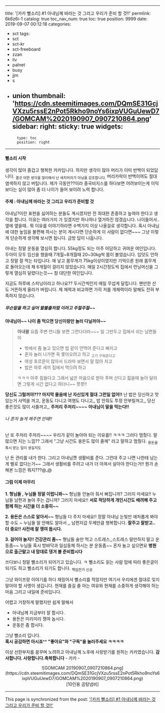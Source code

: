 
---
title: '[카카 뻘소리]  #1 아내님께 바라는 것 그리고 우리가 준비 할 것!!'
permlink: 6k6z6i-1
catalog: true
toc_nav_num: true
toc: true
position: 9999
date: 2019-09-07 00:12:18
categories:
- sct
tags:
- sct
- sct-kr
- sct-freeboard
- zzan
- liv
- palnet
- busy
- jjm
- s
- union
thumbnail: 'https://cdn.steemitimages.com/DQmSE31GcjVXzu5rssE2nPot5Rkho9noYs6ixpVUGuUewD7/GOMCAM%2020190907_0907210864.png'
sidebar:
    right:
        sticky: true
widgets:
    -
        type: toc
        position: right
---


#### 뻘소리 시작
생각이 많아 즐겁고 행복한 카카입니다.
하지만 생각이 많아 머리가 이미 반백이 되었답니다.
<sub>결코 야한 생각을 많이해서 난 새치머리가 아님을 강조합니다.</sub>
머리카락이 반백이여도 절대 염색하지 않고 버팁니다.  제가 극동안??이라 중국비지스를 하다보면 어려보이는게 이익보다는 실이 많아 좀 더 나이가 들어 보이려 노력 합니다.    

#### 주제 : 아내님께 바라는 것 그리고 우리가 준비할 것
아내님?이란 표현을 싫어하는 분들도 계시겠지만 전 최대한 존중하고 높여야 한다고 생각을 합니다.  이유는 여러가지 가 있겠지만 하나하나 열거하진 않겠습니다.  나이들어서.. 옆에 옆을때.. 뭐 이유를 이야기하라면 수백가지 이상 나올걸로 생각합니다. 혹시  아내님에 대한 높임을 불편해 하시는 분이 계시다면 단순하게 이 사람이 없다면~~~ 그냥 이렇게 단순하게 생각해 보시면 됩니다. 금방 답이 나옵니다.

아내는 정말 운동을 열심히 합니다. 55kg정도 되는 아주 아담하고 귀여운 여인입니다. 두아이 모두 임신을 했을때 7개월~8개월때  20~30kg씩 몸이 불었습니다.  입덧도 안하고 정말 잘 먹는 타입니다.  애 낳고 몸무게가 75kg이상이였지만 기억으론 원래 몸무게로 돌아오는데 채 6개월이 걸리지 않았습니다. 매일 2시간정도씩 집에서 런닝머신을 그렇게 열심히 달렸다는것~~ 참 대단한 여인입니다. 

지금도 하루에 스피닝이라고 하나요?? 두시간씩인지 매일 무섭게 달립니다.  왠만한 산도 거뜬하게 올라가 버립니다. 제 체력과 비교하면 가히 저를 개체력이라 말해도 전혀 부족하지 않습니다. 
##### 무슨말을 하고 싶어 팔불출처럼 이러고 주절주절~~ 

**아내님아~~ 나이 좀 먹으면  당신이랑만 놀러 다닐꺼야~~**

> **아내왈** 요즘 주변 언니들 보면 그런다더라~~~
일 그만두고 집에서 쉬는 남편들이 
>- 밖에서 좀 놀고 있으면  밥 같이 안먹어 준다고 삐지고 
>- 혼자 놀러 나가면 꼭 쫓아오려고 하고 <sub>고기 구워준다고</sub>    
>- 여성 호르몬이 많아서 드라마 보면서 말 많아 지고
>- 밥은 하루 세끼 집에서 먹으려 하고
>
>  ㅋㅋㅋ 아주 힘들다고 그래서 넓은 마음으로 받아 주며 산다고
젋을때 놀아 달라면 그렇게 시간 없다고 하더니~~ 쯧쯧!!

**당신도 그럴꺼야???  마지막 물음에 난 자신있게  절대 그런일 없어!!**
난 밥은 당신하고 맛있는거 사먹을 꺼고, 운동도 다니고 여행도 다니고,, 밥 안줘도 투정 안부릴꺼고,,  당신 좋은것도 많이 사줄꺼고,, **주저리 주저리~~~~**  **아내님이 말을 막는다!!**  
###### 나 혼자 놀게 해주면 안돼!!
난 또 주저리 주저리~~~~  우리가 같이 놀아야 되는 이유를!! ㅋㅋㅋ 그러다 멈췄다. 말 많으면 지는 느낌??  그래서 "그냥 시간도 용돈도 많이 줄께" 라고 말하고 멈췄다. <sub>용돈을 혹시 받는 일이 생길지도</sub>

난 돈 관리를 내가 한다. 그리고 아내님껜 생활비를 준다. 그런대 주고 나면 나한테 남는게 별로 없다는거~~ 그래서 생활비를 주려고 내가 더 아껴서 살아야 한다는거!! 뭔가 손해본 느낌은 뭐지???@_@

#### 그럼 이제 마무리

**1. 형님들 , 누님들 정말 이럽니꽈~~**
형님들 안놀아 줘서 삐집니까? 그러지 마세요!! 
누님들 남편과 놀아 주는 겁니까? 그러지 마세요!!
**서로 적당하게 개인시간도 배려해 주고 함께 하는 시간을 더 소중히~~**

**2. 용돈은 스스로 알아서~~**
형님들 다 주지 마세요!! 정말 아내님 눈빛만 애처롭게 봐야 할 수도 ~
누님들 말 안해도 알아서 ,, 남편지갑 두께만큼 행복합니다.
**잘주고 잘받고.. 더 중요!!  사전에 잘 쟁여 둡시다.**

**3. 걸어야 놀지!!  건강관리 좀~~**
형님들 술만 먹고 스트레스,,스트레스 말만하지 말고 운동좀~~
누님들 혹시 방바닥과 일심동체 하시는 분 운동좀~~ 혼자 놀고 싶으면요
**병원으로 출근말고 내 맘데로 댕겨 볼 준비합시다**

쓰다보니 정말 뻘소리가 되어가고 있습니다.  ㅋ 뻘소리도 읽는 사람 맘에 따라 좋은글이 되기도 하고 뻘소리가 되기도 합니다. <sub> 책임전가 신공</sub>

그냥 와이프랑 이야기를 하다 재밌어서 뻘소리를 적었지만 여기서 우리에겐 절대로 잊지말아야 할 사명이 생깁니다. 현재를 즐길 줄 아는 여유와  현재를 소중하게 생각해야 하는 마음 그리고 내일에 준비입니다.

어렵고 거창하게 말했지만 쉽게 말해서 
- 아내님께 지금부터 잘 합시다.
- 용돈은 미리미리 쟁여 놉시다. 
- 운동은 좀 합시다. 

그냥 뻘소리 입니다.  
**혹시 공감하면 아시죠^^ "좋아요"와 "구독"을 눌러주세요 ㅋㅋㅋㅋ**

이상 선한부자를 꿈꾸며 노려하고 아내님께 노후에 사랑받기를 원하는 카카였습니다.
**감사합니다. 사랑합니다.축복합니다** - 카카 - 

<center>![GOMCAM 20190907_0907210864.png](https://cdn.steemitimages.com/DQmSE31GcjVXzu5rssE2nPot5Rkho9noYs6ixpVUGuUewD7/GOMCAM%2020190907_0907210864.png) </center>
<center>[10인용 곰탕냄비]</center>

- - -

This page is synchronized from the post: ['[카카 뻘소리]  #1 아내님께 바라는 것 그리고 우리가 준비 할 것!!'](https://steemit.com/@kibumh/6k6z6i-1)
